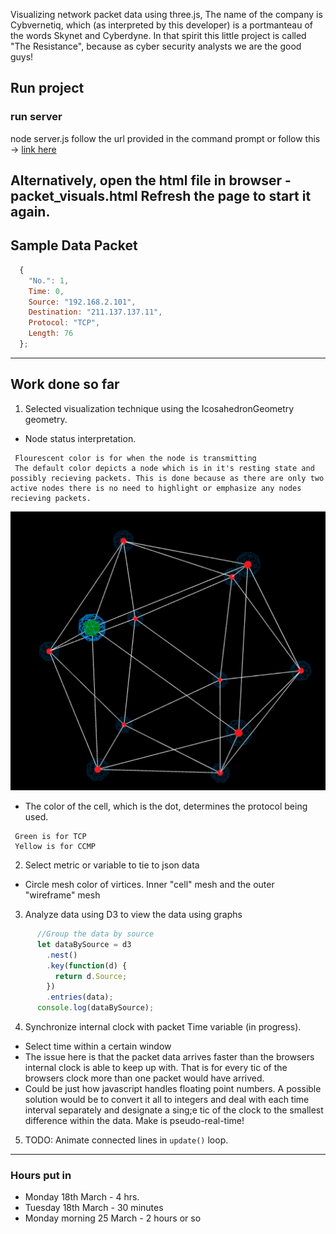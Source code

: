
Visualizing network packet data using three.js,
The name of the company is Cybvernetiq, which (as interpreted by this developer) is a portmanteau of the words Skynet and Cyberdyne. In that spirit this little project is called "The Resistance", because as cyber security analysts we are the good guys!

## Run project
### run server
node server.js
follow the url provided in the command prompt or follow this -> [link here](http://localhost:9000/index.html)

Alternatively, open the html file in browser - packet_visuals.html
Refresh the page to start it again. 
---
## Sample Data Packet

```javascript
  {
    "No.": 1,
    Time: 0,
    Source: "192.168.2.101",
    Destination: "211.137.137.11",
    Protocol: "TCP",
    Length: 76
  };
```
---
## Work done so far
1. Selected visualization technique using the IcosahedronGeometry geometry. 
* Node status interpretation.
```
 Flourescent color is for when the node is transmitting 
 The default color depicts a node which is in it's resting state and possibly recieving packets. This is done because as there are only two active nodes there is no need to highlight or emphasize any nodes recieving packets.
 ```
![alt text](./transmittingNode.png "Node highlighted in green transmitting a packet")

* The color of the cell, which is the dot, determines the protocol being used.
```
 Green is for TCP
 Yellow is for CCMP
```
2. Select metric or variable to tie to json data 
* Circle mesh color of virtices. Inner "cell" mesh and the outer "wireframe" mesh
3. Analyze data using D3 to view the data using graphs
```javascript
      //Group the data by source
      let dataBySource = d3
        .nest()
        .key(function(d) {
          return d.Source;
        })
        .entries(data);
      console.log(dataBySource);
 ```
4. Synchronize internal clock with packet Time variable (in progress).
* Select time within a certain window
* The issue here is that the packet data arrives faster than the browsers internal clock is able to keep up with. That is for every tic of the browsers clock more than one packet would have arrived.
* Could be just how javascript handles floating point numbers. A possible solution would be to convert it all to integers and deal with each time interval separately and designate a sing;e tic of the clock to the smallest difference within the data. Make is pseudo-real-time!
5. TODO: Animate connected lines in ```update()``` loop.

---
### Hours put in
* Monday 18th March - 4 hrs.
* Tuesday 18th March - 30 minutes
* Monday morning 25 March - 2 hours or so
